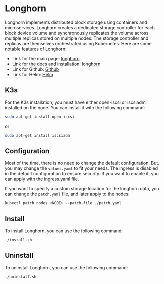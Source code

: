 # Longhorn

Longhorn implements distributed block storage using containers and microservices. Longhorn creates a dedicated storage controller for each block device volume and synchronously replicates the volume across multiple replicas stored on multiple nodes. The storage controller and replicas are themselves orchestrated using Kubernetes. Here are some notable features of Longhorn:

- Link for the main page: [longhorn](https://longhorn.io/)
- Link for the docs and installation: [longhorn](https://longhorn.io/docs/)
- Link for Github: [Github](https://github.com/longhorn/longhorn)
- Link for Helm: [Helm](https://github.com/longhorn/longhorn/tree/master/chart)

## K3s

For the K3s installation, you must have either open-iscsi or iscsiadm installed on the node. You can install it with the following command:

```bash
sudo apt-get install open-iscsi
```

or

```bash
sudo apt-get install iscsiadm
```

## Configuration

Most of the time, there is no need to change the default configuration. But, you may change the `values.yaml` to fit your needs.
The ingress is disabled in the default configuration to ensure security. If you want to enable it, you can apply with the ingress.yaml file.

If you want to specify a custom storage location for the longhorn data, you can change the `patch.yaml` file, and later apply to the nodes:

```bash
kubectl patch nodes <NODE> --patch-file ./patch.yaml
```

## Install

To install Longhorn, you can use the following command:

```bash
./install.sh
```

## Uninstall

To uninstall Longhorn, you can use the following command:

```bash
./uninstall.sh
```
